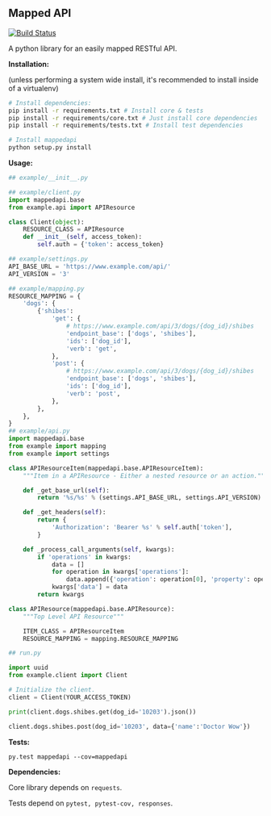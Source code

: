 ## Mapped API ##

[![Build Status](https://travis-ci.com/venuebook/mappedapi.svg?token=j1A1J2RZ8nCwcqmzbYLx&branch=master)](https://travis-ci.com/venuebook/mappedapi)

A python library for an easily mapped RESTful API.

**Installation:**

(unless performing a system wide install, it's recommended to install inside of a virtualenv)

```bash
# Install dependencies:
pip install -r requirements.txt # Install core & tests
pip install -r requirements/core.txt # Just install core dependencies
pip install -r requirements/tests.txt # Install test dependencies

# Install mappedapi
python setup.py install
```

**Usage:**

```python
## example/__init__.py

## example/client.py
import mappedapi.base
from example.api import APIResource

class Client(object):
    RESOURCE_CLASS = APIResource
    def __init__(self, access_token):
        self.auth = {'token': access_token}

## example/settings.py
API_BASE_URL = 'https://www.example.com/api/'
API_VERSION = '3'

## example/mapping.py
RESOURCE_MAPPING = {
    'dogs': {
        {'shibes':
            'get': {
                # https://www.example.com/api/3/dogs/{dog_id}/shibes
                'endpoint_base': ['dogs', 'shibes'],
                'ids': ['dog_id'],
                'verb': 'get',
            },
            'post': {
                # https://www.example.com/api/3/dogs/{dog_id}/shibes
                'endpoint_base': ['dogs', 'shibes'],
                'ids': ['dog_id'],
                'verb': 'post',
            },
        },
    },
}
## example/api.py
import mappedapi.base
from example import mapping
from example import settings

class APIResourceItem(mappedapi.base.APIResourceItem):
    """Item in a APIResource - Either a nested resource or an action."""

    def _get_base_url(self):
        return '%s/%s' % (settings.API_BASE_URL, settings.API_VERSION)

    def _get_headers(self):
        return {
            'Authorization': 'Bearer %s' % self.auth['token'],
        }

    def _process_call_arguments(self, kwargs):
        if 'operations' in kwargs:
            data = []
            for operation in kwargs['operations']:
                data.append({'operation': operation[0], 'property': operation[1], 'value': operation[2]})
            kwargs['data'] = data
        return kwargs

class APIResource(mappedapi.base.APIResource):
    """Top Level API Resource"""

    ITEM_CLASS = APIResourceItem
    RESOURCE_MAPPING = mapping.RESOURCE_MAPPING

## run.py

import uuid
from example.client import Client

# Initialize the client.
client = Client(YOUR_ACCESS_TOKEN)

print(client.dogs.shibes.get(dog_id='10203').json())

client.dogs.shibes.post(dog_id='10203', data={'name':'Doctor Wow'})
```

**Tests:**

```
py.test mappedapi --cov=mappedapi
```

**Dependencies:**

Core library depends on ``requests``.

Tests depend on ``pytest, pytest-cov, responses``.
